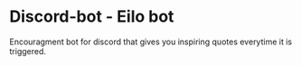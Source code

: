 # Discord-bot - Eilo bot

Encouragment bot for discord that gives you inspiring quotes everytime it is triggered.
